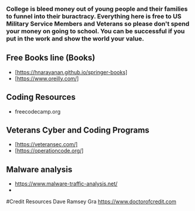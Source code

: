 ### College is bleed money out of young people and their families to funnel into their buractracy. Everything here is free to US Military Service Members and Veterans so please don't spend your money on going to school. You can be successful if you put in the work and show the world your value.

## Free Books line (Books)
* [https://hnarayanan.github.io/springer-books]
*  [https://www.oreilly.com/]

## Coding Resources
* freecodecamp.org

## Veterans Cyber and Coding Programs
*  [https://veteransec.com/]
*  [https://operationcode.org/]

## Malware analysis
*  https://www.malware-traffic-analysis.net/
*
#Credit Resources
Dave Ramsey
Gra
https://www.doctorofcredit.com
